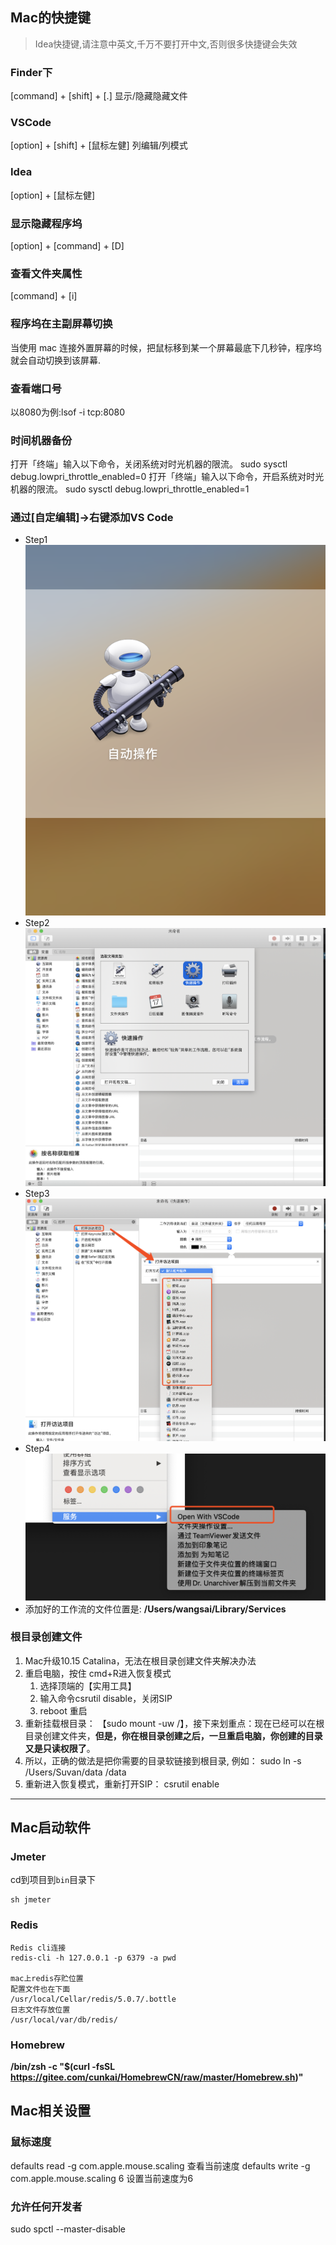 ## Mac的快捷键
> Idea快捷键,请注意中英文,千万不要打开中文,否则很多快捷键会失效

### Finder下
[command] + [shift] + [.] 显示/隐藏隐藏文件

### VSCode
[option] + [shift] + [鼠标左健] 列编辑/列模式

### Idea
[option] + [鼠标左健]

### 显示隐藏程序坞
[option] + [command] + [D] 

### 查看文件夹属性
[command] + [i]

### 程序坞在主副屏幕切换
当使用 mac 连接外置屏幕的时候，把鼠标移到某一个屏幕最底下几秒钟，程序坞就会自动切换到该屏幕.

### 查看端口号
以8080为例:lsof -i tcp:8080

### 时间机器备份
打开「终端」输入以下命令，关闭系统对时光机器的限流。
sudo sysctl debug.lowpri_throttle_enabled=0
打开「终端」输入以下命令，开启系统对时光机器的限流。
sudo sysctl debug.lowpri_throttle_enabled=1

### 通过[自定编辑]->右键添加VS Code
* Step1
![step1](../Images/skills/自动操作1.png)
* Step2
![step1](../Images/skills/自动操作2.png)
* Step3
![step1](../Images/skills/自动操作3.png)
* Step4
![step1](../Images/skills/自动操作4.png)
* 添加好的工作流的文件位置是: **/Users/wangsai/Library/Services**

### 根目录创建文件
1. Mac升级10.15 Catalina，无法在根目录创建文件夹解决办法
2. 重启电脑，按住 cmd+R进入恢复模式
   1. 选择顶端的【实用工具】
   2. 输入命令csrutil disable，关闭SIP 
   3. reboot 重启
3. 重新挂载根目录： 【sudo mount -uw /】，接下来划重点：现在已经可以在根目录创建文件夹，**但是，你在根目录创建之后，一旦重启电脑，你创建的目录又是只读权限了**。
4. 所以，正确的做法是把你需要的目录软链接到根目录, 例如： sudo ln -s /Users/Suvan/data /data
5. 重新进入恢复模式，重新打开SIP： csrutil enable 

---------

## Mac启动软件

### Jmeter
cd到项目到`bin`目录下  
```
sh jmeter
```

### Redis
```
Redis cli连接
redis-cli -h 127.0.0.1 -p 6379 -a pwd 

mac上redis存贮位置
配置文件也在下面
/usr/local/Cellar/redis/5.0.7/.bottle
日志文件存放位置
/usr/local/var/db/redis/ 
```

### Homebrew
**/bin/zsh -c "$(curl -fsSL https://gitee.com/cunkai/HomebrewCN/raw/master/Homebrew.sh)"**


## Mac相关设置
### 鼠标速度
defaults read -g com.apple.mouse.scaling 查看当前速度
defaults write -g com.apple.mouse.scaling 6 设置当前速度为6


### 允许任何开发者
sudo spctl --master-disable